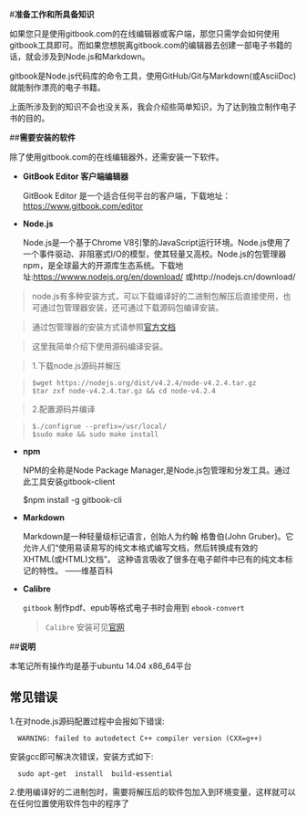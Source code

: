 #**准备工作和所具备知识**

如果您只是使用gitbook.com的在线编辑器或客户端，那您只需学会如何使用gitbook工具即可。而如果您想脱离gitbook.com的编辑器去创建一部电子书籍的话，就会涉及到Node.js和Markdown。

gitbook是Node.js代码库的命令工具，使用GitHub/Git与Markdown(或AsciiDoc)就能制作漂亮的电子书籍。

上面所涉及到的知识不会也没关系，我会介绍些简单知识，为了达到独立制作电子书的目的。

##**需要安装的软件**

除了使用gitbook.com的在线编辑器外，还需安装一下软件。

* **GitBook Editor 客户端编辑器**

  GitBook Editor 是一个适合任何平台的客户端，下载地址：https://www.gitbook.com/editor

* **Node.js**

  Node.js是一个基于Chrome V8引擎的JavaScript运行环境。Node.js使用了一个事件驱动、非阻塞式I/O的模型，使其轻量又高校。Node.js的包管理器npm，是全球最大的开源库生态系统。下载地址:https://wwww.nodejs.org/en/download/ 或http://nodejs.cn/download/  
  
 >node.js有多种安装方式，可以下载编译好的二进制包解压后直接使用，也可通过包管理器安装，还可通过下载源码包编译安装。  

 > 通过包管理器的安装方式请参照[官方文档](https://nodejs.org/en/download/package-manager/#debian-and-ubuntu-based-linux-distributions)  
 
 > 这里我简单介绍下使用源码编译安装。  
 
 > 1.下载node.js源码并解压  
 
 >     $wget https://nodejs.org/dist/v4.2.4/node-v4.2.4.tar.gz
 >     $tar zxf node-v4.2.4.tar.gz && cd node-v4.2.4

 > 2.配置源码并编译  
 
 >     $./configrue --prefix=/usr/local/
 >     $sudo make && sudo make install

* **npm**  

  NPM的全称是Node Package Manager,是Node.js包管理和分发工具。通过此工具安装gitbook-client


    $npm install -g gitbook-cli
  
* **Markdown**

  Markdown是一种轻量级标记语言，创始人为约翰 格鲁伯(John Gruber)。它允许人们“使用易读易写的纯文本格式编写文档，然后转换成有效的XHTML(或HTML)文档”。
  这种语言吸收了很多在电子邮件中已有的纯文本标记的特性。
  ——维基百科
  
* **Calibre**

  `gitbook` 制作pdf、epub等格式电子书时会用到 `ebook-convert`
  
  > `Calibre` 安装可见[官网](http://calibre-ebook.com/download)

##**说明**

本笔记所有操作均是基于ubuntu 14.04 x86_64平台  

## **常见错误**

1.在对node.js源码配置过程中会报如下错误:

      WARNING: failed to autodetect C++ compiler version (CXX=g++)

安装gcc即可解决次错误，安装方式如下:

      sudo apt-get  install  build-essential

2.使用编译好的二进制包时，需要将解压后的软件包加入到环境变量，这样就可以在任何位置使用软件包中的程序了
